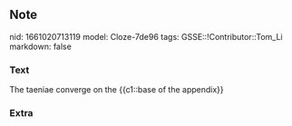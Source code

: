 ## Note
nid: 1661020713119
model: Cloze-7de96
tags: GSSE::!Contributor::Tom_Li
markdown: false

### Text
<div>
  The taeniae converge on the {{c1::base of the appendix}}
</div>

### Extra

